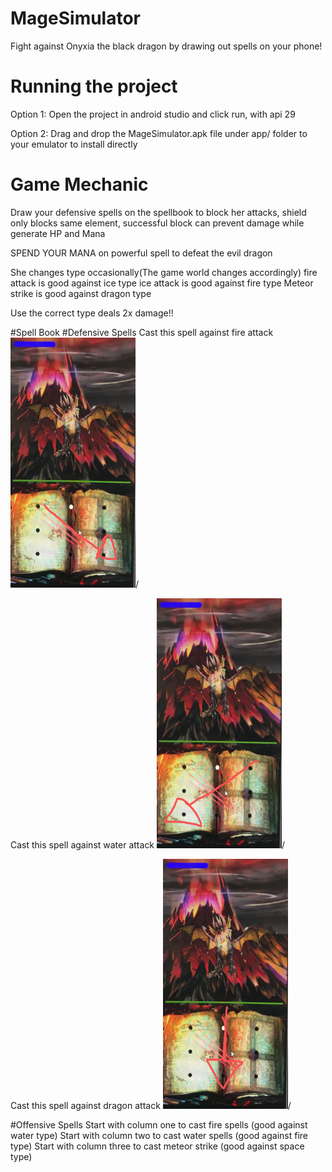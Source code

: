 # MageSimulator

Fight against Onyxia the black dragon by drawing out spells on your phone!



# Running the project

Option 1:
Open the project in android studio and click run, with api 29

Option 2:
Drag and drop the MageSimulator.apk file under app/ folder to your emulator to install directly


# Game Mechanic
Draw your defensive spells on the spellbook to block her attacks,
shield only blocks same element, successful block can prevent damage while generate HP and Mana 

SPEND YOUR MANA on powerful spell to defeat the evil dragon

She changes type occasionally(The game world changes accordingly)
fire attack is good against ice type
ice attack is good against fire type
Meteor strike is good against dragon type

Use the correct type deals 2x damage!!

#Spell Book
#Defensive Spells
Cast this spell against fire attack
<img src="./app/fire.jpg"  width="200" height="400">/


Cast this spell against water attack
<img src="./app/water.jpg"  width="200" height="400">/



Cast this spell against dragon attack
<img src="./app/drag.jpg"  width="200" height="400">/


#Offensive Spells
Start with column one to cast fire spells (good against water type)
Start with column two to cast water spells (good against fire type)
Start with column three to cast meteor strike (good against space type)


